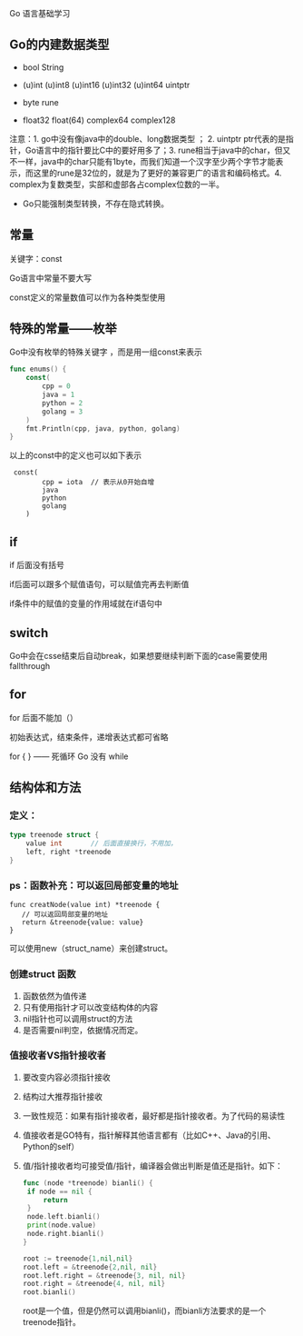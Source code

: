 Go 语言基础学习

## Go的内建数据类型

* bool	String

* (u)int	(u)int8	(u)int16	(u)int32	(u)int64	uintptr
* byte 	rune
* float32      float(64)        complex64      complex128

注意：1. go中没有像java中的double、long数据类型 ； 2. uintptr   ptr代表的是指针，Go语言中的指针要比C中的要好用多了；3. rune相当于java中的char，但又不一样，java中的char只能有1byte，而我们知道一个汉字至少两个字节才能表示，而这里的rune是32位的，就是为了更好的兼容更广的语言和编码格式。4. complex为复数类型，实部和虚部各占complex位数的一半。

* Go只能强制类型转换，不存在隐式转换。

## 常量

关键字：const

Go语言中常量不要大写

const定义的常量数值可以作为各种类型使用

## 特殊的常量——枚举

Go中没有枚举的特殊关键字 ，而是用一组const来表示

```go
func enums() {
    const(
    	cpp = 0
    	java = 1
    	python = 2 
    	golang = 3
    )
    fmt.Println(cpp, java, python, golang)
}
```

以上的const中的定义也可以如下表示

```
 const(
    	cpp = iota  // 表示从0开始自增
    	java
    	python
    	golang 
    )
```

## if

if 后面没有括号

if后面可以跟多个赋值语句，可以赋值完再去判断值

if条件中的赋值的变量的作用域就在if语句中

## switch

Go中会在csse结束后自动break，如果想要继续判断下面的case需要使用fallthrough

## for

for 后面不能加（）

初始表达式，结束条件，递增表达式都可省略

for {  }  —— 死循环    Go 	没有 while

## 结构体和方法

### 定义：

```go
type treenode struct {
	value int       // 后面直接换行，不用加，
  	left, right *treenode
}
```

### ps：函数补充：可以返回局部变量的地址

```
func creatNode(value int) *treenode {
   // 可以返回局部变量的地址
   return &treenode{value: value}
}
```

可以使用new（struct_name）来创建struct。

### 创建struct 函数

1. 函数依然为值传递
2. 只有使用指针才可以改变结构体的内容
3. nil指针也可以调用struct的方法
4. 是否需要nil判空，依据情况而定。

### 值接收者VS指针接收者

1. 要改变内容必须指针接收

2. 结构过大推荐指针接收

3. 一致性规范：如果有指针接收者，最好都是指针接收者。为了代码的易读性

4. 值接收者是GO特有，指针解释其他语言都有（比如C++、Java的引用、Python的self）

5. 值/指针接收者均可接受值/指针，编译器会做出判断是值还是指针。如下：

   ```go
   func (node *treenode) bianli() {
   	if node == nil {
   		return
   	}
   	node.left.bianli()
   	print(node.value)
   	node.right.bianli()
   }
   
   root := treenode{1,nil,nil}
   root.left = &treenode{2,nil, nil}
   root.left.right = &treenode{3, nil, nil}
   root.right = &treenode{4, nil, nil}
   root.bianli()
   ```

   root是一个值，但是仍然可以调用bianli()，而bianli方法要求的是一个treenode指针。

